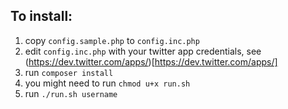 ## To install:

1. copy `config.sample.php` to `config.inc.php`
2. edit `config.inc.php` with your twitter app credentials, see (https://dev.twitter.com/apps/)[https://dev.twitter.com/apps/]
3. run `composer install`
4. you might need to run `chmod u+x run.sh`
5. run `./run.sh username`